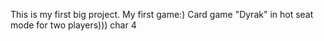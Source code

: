This is my first big project. My first game:)
Card game "Dyrak" in hot seat mode for two players)))
char 4
